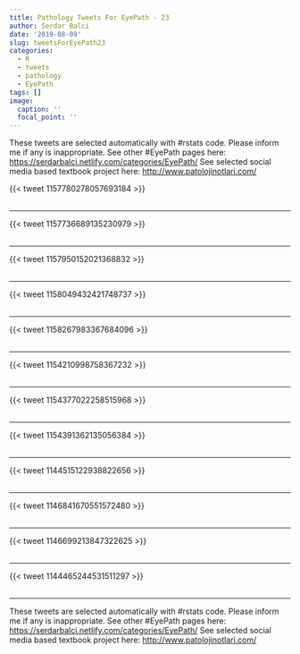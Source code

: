 ```yaml
---
title: Pathology Tweets For EyePath - 23
author: Serdar Balci
date: '2019-08-09'
slug: tweetsForEyePath23
categories:
  - R
  - tweets
  - pathology
  - EyePath
tags: []
image:
  caption: ''
  focal_point: ''
---
```



These tweets are selected automatically with #rstats code. Please inform me if any is inappropriate.
See other #EyePath pages here: https://serdarbalci.netlify.com/categories/EyePath/ 
See selected social media based textbook project here: http://www.patolojinotlari.com/

{{< tweet 1157780278057693184 >}}
<br>
<br>
<hr>
{{< tweet 1157736689135230979 >}}
<br>
<br>
<hr>
{{< tweet 1157950152021368832 >}}
<br>
<br>
<hr>
{{< tweet 1158049432421748737 >}}
<br>
<br>
<hr>
{{< tweet 1158267983367684096 >}}
<br>
<br>
<hr>
{{< tweet 1154210998758367232 >}}
<br>
<br>
<hr>
{{< tweet 1154377022258515968 >}}
<br>
<br>
<hr>
{{< tweet 1154391362135056384 >}}
<br>
<br>
<hr>
{{< tweet 1144515122938822656 >}}
<br>
<br>
<hr>
{{< tweet 1146841670551572480 >}}
<br>
<br>
<hr>
{{< tweet 1146699213847322625 >}}
<br>
<br>
<hr>
{{< tweet 1144465244531511297 >}}
<br>
<br>
<hr>


These tweets are selected automatically with #rstats code. Please inform me if any is inappropriate.
See other #EyePath pages here: https://serdarbalci.netlify.com/categories/EyePath/ 
See selected social media based textbook project here: http://www.patolojinotlari.com/
